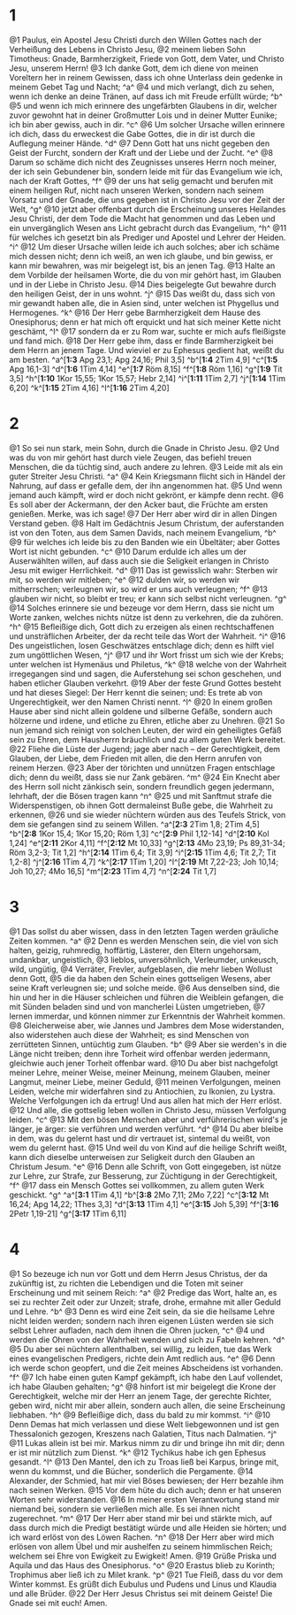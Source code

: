 # 1
@1 Paulus, ein Apostel Jesu Christi durch den Willen Gottes nach der Verheißung des Lebens in Christo Jesu, @2 meinem lieben Sohn Timotheus: Gnade, Barmherzigkeit, Friede von Gott, dem Vater, und Christo Jesu, unserem Herrn! @3 Ich danke Gott, dem ich diene von meinen Voreltern her in reinem Gewissen, dass ich ohne Unterlass dein gedenke in meinem Gebet Tag und Nacht; ^a^ @4 und mich verlangt, dich zu sehen, wenn ich denke an deine Tränen, auf dass ich mit Freude erfüllt würde; ^b^ @5 und wenn ich mich erinnere des ungefärbten Glaubens in dir, welcher zuvor gewohnt hat in deiner Großmutter Lois und in deiner Mutter Eunike; ich bin aber gewiss, auch in dir. ^c^ @6 Um solcher Ursache willen erinnere ich dich, dass du erweckest die Gabe Gottes, die in dir ist durch die Auflegung meiner Hände. ^d^ @7 Denn Gott hat uns nicht gegeben den Geist der Furcht, sondern der Kraft und der Liebe und der Zucht. ^e^ @8 Darum so schäme dich nicht des Zeugnisses unseres Herrn noch meiner, der ich sein Gebundener bin, sondern leide mit für das Evangelium wie ich, nach der Kraft Gottes, ^f^ @9 der uns hat selig gemacht und berufen mit einem heiligen Ruf, nicht nach unseren Werken, sondern nach seinem Vorsatz und der Gnade, die uns gegeben ist in Christo Jesu vor der Zeit der Welt, ^g^ @10 jetzt aber offenbart durch die Erscheinung unseres Heilandes Jesu Christi, der dem Tode die Macht hat genommen und das Leben und ein unvergänglich Wesen ans Licht gebracht durch das Evangelium, ^h^ @11 für welches ich gesetzt bin als Prediger und Apostel und Lehrer der Heiden. ^i^ @12 Um dieser Ursache willen leide ich auch solches; aber ich schäme mich dessen nicht; denn ich weiß, an wen ich glaube, und bin gewiss, er kann mir bewahren, was mir beigelegt ist, bis an jenen Tag. @13 Halte an dem Vorbilde der heilsamen Worte, die du von mir gehört hast, im Glauben und in der Liebe in Christo Jesu. @14 Dies beigelegte Gut bewahre durch den heiligen Geist, der in uns wohnt. ^j^ @15 Das weißt du, dass sich von mir gewandt haben alle, die in Asien sind, unter welchen ist Phygellus und Hermogenes. ^k^ @16 Der Herr gebe Barmherzigkeit dem Hause des Onesiphorus; denn er hat mich oft erquickt und hat sich meiner Kette nicht geschämt, ^l^ @17 sondern da er zu Rom war, suchte er mich aufs fleißigste und fand mich. @18 Der Herr gebe ihm, dass er finde Barmherzigkeit bei dem Herrn an jenem Tage. Und wieviel er zu Ephesus gedient hat, weißt du am besten.
^a^[**1:3** Apg 23,1; Apg 24,16; Phil 3,5] ^b^[**1:4** 2Tim 4,9] ^c^[**1:5** Apg 16,1-3] ^d^[**1:6** 1Tim 4,14] ^e^[**1:7** Röm 8,15] ^f^[**1:8** Röm 1,16] ^g^[**1:9** Tit 3,5] ^h^[**1:10** 1Kor 15,55; 1Kor 15,57; Hebr 2,14] ^i^[**1:11** 1Tim 2,7] ^j^[**1:14** 1Tim 6,20] ^k^[**1:15** 2Tim 4,16] ^l^[**1:16** 2Tim 4,20]

# 2
@1 So sei nun stark, mein Sohn, durch die Gnade in Christo Jesu. @2 Und was du von mir gehört hast durch viele Zeugen, das befiehl treuen Menschen, die da tüchtig sind, auch andere zu lehren. @3 Leide mit als ein guter Streiter Jesu Christi. ^a^ @4 Kein Kriegsmann flicht sich in Händel der Nahrung, auf dass er gefalle dem, der ihn angenommen hat. @5 Und wenn jemand auch kämpft, wird er doch nicht gekrönt, er kämpfe denn recht. @6 Es soll aber der Ackermann, der den Acker baut, die Früchte am ersten genießen. Merke, was ich sage! @7 Der Herr aber wird dir in allen Dingen Verstand geben. @8 Halt im Gedächtnis Jesum Christum, der auferstanden ist von den Toten, aus dem Samen Davids, nach meinem Evangelium, ^b^ @9 für welches ich leide bis zu den Banden wie ein Übeltäter; aber Gottes Wort ist nicht gebunden. ^c^ @10 Darum erdulde ich alles um der Auserwählten willen, auf dass auch sie die Seligkeit erlangen in Christo Jesu mit ewiger Herrlichkeit. ^d^ @11 Das ist gewisslich wahr: Sterben wir mit, so werden wir mitleben; ^e^ @12 dulden wir, so werden wir mitherrschen; verleugnen wir, so wird er uns auch verleugnen; ^f^ @13 glauben wir nicht, so bleibt er treu; er kann sich selbst nicht verleugnen. ^g^ @14 Solches erinnere sie und bezeuge vor dem Herrn, dass sie nicht um Worte zanken, welches nichts nütze ist denn zu verkehren, die da zuhören. ^h^ @15 Befleißige dich, Gott dich zu erzeigen als einen rechtschaffenen und unsträflichen Arbeiter, der da recht teile das Wort der Wahrheit. ^i^ @16 Des ungeistlichen, losen Geschwätzes entschlage dich; denn es hilft viel zum ungöttlichen Wesen, ^j^ @17 und ihr Wort frisst um sich wie der Krebs; unter welchen ist Hymenäus und Philetus, ^k^ @18 welche von der Wahrheit irregegangen sind und sagen, die Auferstehung sei schon geschehen, und haben etlicher Glauben verkehrt. @19 Aber der feste Grund Gottes besteht und hat dieses Siegel: Der Herr kennt die seinen; und: Es trete ab von Ungerechtigkeit, wer den Namen Christi nennt. ^l^ @20 In einem großen Hause aber sind nicht allein goldene und silberne Gefäße, sondern auch hölzerne und irdene, und etliche zu Ehren, etliche aber zu Unehren. @21 So nun jemand sich reinigt von solchen Leuten, der wird ein geheiligtes Gefäß sein zu Ehren, dem Hausherrn bräuchlich und zu allem guten Werk bereitet. @22 Fliehe die Lüste der Jugend; jage aber nach – der Gerechtigkeit, dem Glauben, der Liebe, dem Frieden mit allen, die den Herrn anrufen von reinem Herzen. @23 Aber der törichten und unnützen Fragen entschlage dich; denn du weißt, dass sie nur Zank gebären. ^m^ @24 Ein Knecht aber des Herrn soll nicht zänkisch sein, sondern freundlich gegen jedermann, lehrhaft, der die Bösen tragen kann ^n^ @25 und mit Sanftmut strafe die Widerspenstigen, ob ihnen Gott dermaleinst Buße gebe, die Wahrheit zu erkennen, @26 und sie wieder nüchtern würden aus des Teufels Strick, von dem sie gefangen sind zu seinem Willen.
^a^[**2:3** 2Tim 1,8; 2Tim 4,5] ^b^[**2:8** 1Kor 15,4; 1Kor 15,20; Röm 1,3] ^c^[**2:9** Phil 1,12-14] ^d^[**2:10** Kol 1,24] ^e^[**2:11** 2Kor 4,11] ^f^[**2:12** Mt 10,33] ^g^[**2:13** 4Mo 23,19; Ps 89,31-34; Röm 3,2-3; Tit 1,2] ^h^[**2:14** 1Tim 6,4; Tit 3,9] ^i^[**2:15** 1Tim 4,6; Tit 2,7; Tit 1,2-8] ^j^[**2:16** 1Tim 4,7] ^k^[**2:17** 1Tim 1,20] ^l^[**2:19** Mt 7,22-23; Joh 10,14; Joh 10,27; 4Mo 16,5] ^m^[**2:23** 1Tim 4,7] ^n^[**2:24** Tit 1,7]

# 3
@1 Das sollst du aber wissen, dass in den letzten Tagen werden gräuliche Zeiten kommen. ^a^ @2 Denn es werden Menschen sein, die viel von sich halten, geizig, ruhmredig, hoffärtig, Lästerer, den Eltern ungehorsam, undankbar, ungeistlich, @3 lieblos, unversöhnlich, Verleumder, unkeusch, wild, ungütig, @4 Verräter, Frevler, aufgeblasen, die mehr lieben Wollust denn Gott, @5 die da haben den Schein eines gottseligen Wesens, aber seine Kraft verleugnen sie; und solche meide. @6 Aus denselben sind, die hin und her in die Häuser schleichen und führen die Weiblein gefangen, die mit Sünden beladen sind und von mancherlei Lüsten umgetrieben, @7 lernen immerdar, und können nimmer zur Erkenntnis der Wahrheit kommen. @8 Gleicherweise aber, wie Jannes und Jambres dem Mose widerstanden, also widerstehen auch diese der Wahrheit; es sind Menschen von zerrütteten Sinnen, untüchtig zum Glauben. ^b^ @9 Aber sie werden's in die Länge nicht treiben; denn ihre Torheit wird offenbar werden jedermann, gleichwie auch jener Torheit offenbar ward. @10 Du aber bist nachgefolgt meiner Lehre, meiner Weise, meiner Meinung, meinem Glauben, meiner Langmut, meiner Liebe, meiner Geduld, @11 meinen Verfolgungen, meinen Leiden, welche mir widerfahren sind zu Antiochien, zu Ikonien, zu Lystra. Welche Verfolgungen ich da ertrug! Und aus allen hat mich der Herr erlöst. @12 Und alle, die gottselig leben wollen in Christo Jesu, müssen Verfolgung leiden. ^c^ @13 Mit den bösen Menschen aber und verführerischen wird's je länger, je ärger: sie verführen und werden verführt. ^d^ @14 Du aber bleibe in dem, was du gelernt hast und dir vertrauet ist, sintemal du weißt, von wem du gelernt hast. @15 Und weil du von Kind auf die heilige Schrift weißt, kann dich dieselbe unterweisen zur Seligkeit durch den Glauben an Christum Jesum. ^e^ @16 Denn alle Schrift, von Gott eingegeben, ist nütze zur Lehre, zur Strafe, zur Besserung, zur Züchtigung in der Gerechtigkeit, ^f^ @17 dass ein Mensch Gottes sei vollkommen, zu allem guten Werk geschickt. ^g^ 
^a^[**3:1** 1Tim 4,1] ^b^[**3:8** 2Mo 7,11; 2Mo 7,22] ^c^[**3:12** Mt 16,24; Apg 14,22; 1Thes 3,3] ^d^[**3:13** 1Tim 4,1] ^e^[**3:15** Joh 5,39] ^f^[**3:16** 2Petr 1,19-21] ^g^[**3:17** 1Tim 6,11]

# 4
@1 So bezeuge ich nun vor Gott und dem Herrn Jesus Christus, der da zukünftig ist, zu richten die Lebendigen und die Toten mit seiner Erscheinung und mit seinem Reich: ^a^ @2 Predige das Wort, halte an, es sei zu rechter Zeit oder zur Unzeit; strafe, drohe, ermahne mit aller Geduld und Lehre. ^b^ @3 Denn es wird eine Zeit sein, da sie die heilsame Lehre nicht leiden werden; sondern nach ihren eigenen Lüsten werden sie sich selbst Lehrer aufladen, nach dem ihnen die Ohren jucken, ^c^ @4 und werden die Ohren von der Wahrheit wenden und sich zu Fabeln kehren. ^d^ @5 Du aber sei nüchtern allenthalben, sei willig, zu leiden, tue das Werk eines evangelischen Predigers, richte dein Amt redlich aus. ^e^ @6 Denn ich werde schon geopfert, und die Zeit meines Abscheidens ist vorhanden. ^f^ @7 Ich habe einen guten Kampf gekämpft, ich habe den Lauf vollendet, ich habe Glauben gehalten; ^g^ @8 hinfort ist mir beigelegt die Krone der Gerechtigkeit, welche mir der Herr an jenem Tage, der gerechte Richter, geben wird, nicht mir aber allein, sondern auch allen, die seine Erscheinung liebhaben. ^h^ @9 Befleißige dich, dass du bald zu mir kommst. ^i^ @10 Denn Demas hat mich verlassen und diese Welt liebgewonnen und ist gen Thessalonich gezogen, Kreszens nach Galatien, Titus nach Dalmatien. ^j^ @11 Lukas allein ist bei mir. Markus nimm zu dir und bringe ihn mit dir; denn er ist mir nützlich zum Dienst. ^k^ @12 Tychikus habe ich gen Ephesus gesandt. ^l^ @13 Den Mantel, den ich zu Troas ließ bei Karpus, bringe mit, wenn du kommst, und die Bücher, sonderlich die Pergamente. @14 Alexander, der Schmied, hat mir viel Böses bewiesen; der Herr bezahle ihm nach seinen Werken. @15 Vor dem hüte du dich auch; denn er hat unseren Worten sehr widerstanden. @16 In meiner ersten Verantwortung stand mir niemand bei, sondern sie verließen mich alle. Es sei ihnen nicht zugerechnet. ^m^ @17 Der Herr aber stand mir bei und stärkte mich, auf dass durch mich die Predigt bestätigt würde und alle Heiden sie hörten; und ich ward erlöst von des Löwen Rachen. ^n^ @18 Der Herr aber wird mich erlösen von allem Übel und mir aushelfen zu seinem himmlischen Reich; welchem sei Ehre von Ewigkeit zu Ewigkeit! Amen. @19 Grüße Priska und Aquila und das Haus des Onesiphorus. ^o^ @20 Erastus blieb zu Korinth; Trophimus aber ließ ich zu Milet krank. ^p^ @21 Tue Fleiß, dass du vor dem Winter kommst. Es grüßt dich Eubulus und Pudens und Linus und Klaudia und alle Brüder. @22 Der Herr Jesus Christus sei mit deinem Geiste! Die Gnade sei mit euch! Amen.